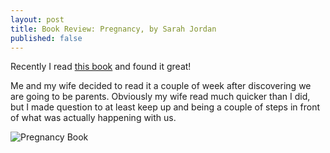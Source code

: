 ```yaml
---
layout: post
title: Book Review: Pregnancy, by Sarah Jordan
published: false
---
```


Recently I read [this book](https://www.amazon.com/Pregnancy-Instruction-Manual-Troubleshooting-Parents/dp/1594742456) and found it great!

Me and my wife decided to read it a couple of week after discovering we are going to be parents. Obviously my wife read much quicker than I did, but I made question to at least keep up and being a couple of steps in front of what was actually happening with us. 

![Pregnancy Book]({{site.baseurl}}/images/in-place-upgrade-net45.png)







